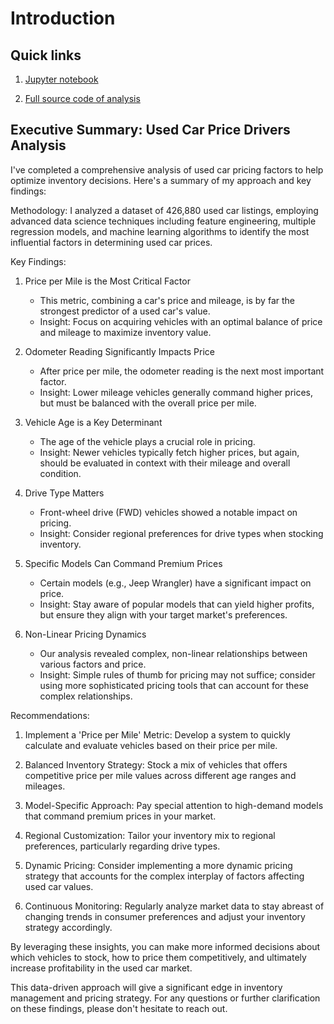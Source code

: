 # Introduction

## Quick links

1. [Jupyter notebook](./prompt_II.ipynb)

2. [Full source code of analysis](prompt_code.py)

## Executive Summary: Used Car Price Drivers Analysis

I've completed a comprehensive analysis of used car pricing factors to help optimize inventory decisions. Here's a summary of my approach and key findings:

Methodology:
I analyzed a dataset of 426,880 used car listings, employing advanced data science techniques including feature engineering, multiple regression models, and machine learning algorithms to identify the most influential factors in determining used car prices.

Key Findings:

1. Price per Mile is the Most Critical Factor
    - This metric, combining a car's price and mileage, is by far the strongest predictor of a used car's value.
    - Insight: Focus on acquiring vehicles with an optimal balance of price and mileage to maximize inventory value.

2. Odometer Reading Significantly Impacts Price
    - After price per mile, the odometer reading is the next most important factor.
    - Insight: Lower mileage vehicles generally command higher prices, but must be balanced with the overall price per mile.

3. Vehicle Age is a Key Determinant
    - The age of the vehicle plays a crucial role in pricing.
    - Insight: Newer vehicles typically fetch higher prices, but again, should be evaluated in context with their mileage and overall condition.

4. Drive Type Matters
    - Front-wheel drive (FWD) vehicles showed a notable impact on pricing.
    - Insight: Consider regional preferences for drive types when stocking inventory.

5. Specific Models Can Command Premium Prices
    - Certain models (e.g., Jeep Wrangler) have a significant impact on price.
    - Insight: Stay aware of popular models that can yield higher profits, but ensure they align with your target market's preferences.

6. Non-Linear Pricing Dynamics
    - Our analysis revealed complex, non-linear relationships between various factors and price.
    - Insight: Simple rules of thumb for pricing may not suffice; consider using more sophisticated pricing tools that can account for these complex relationships.

Recommendations:

1. Implement a 'Price per Mile' Metric: Develop a system to quickly calculate and evaluate vehicles based on their price per mile.

2. Balanced Inventory Strategy: Stock a mix of vehicles that offers competitive price per mile values across different age ranges and mileages.

3. Model-Specific Approach: Pay special attention to high-demand models that command premium prices in your market.

4. Regional Customization: Tailor your inventory mix to regional preferences, particularly regarding drive types.

5. Dynamic Pricing: Consider implementing a more dynamic pricing strategy that accounts for the complex interplay of factors affecting used car values.

6. Continuous Monitoring: Regularly analyze market data to stay abreast of changing trends in consumer preferences and adjust your inventory strategy accordingly.

By leveraging these insights, you can make more informed decisions about which vehicles to stock, how to price them competitively, and ultimately increase profitability in the used car market.

This data-driven approach will give a significant edge in inventory management and pricing strategy. For any questions or further clarification on these findings, please don't hesitate to reach out.
